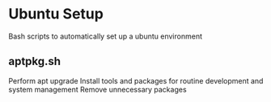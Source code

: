 # Ubuntu Setup
Bash scripts to automatically set up a ubuntu environment

## aptpkg.sh
Perform apt upgrade
Install tools and packages for routine development and system management
Remove unnecessary packages
